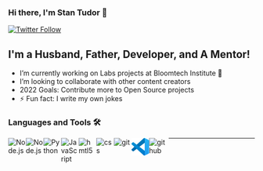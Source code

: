 ### Hi there, I'm Stan Tudor 👋
<!-- aka Stan2dor  -->

<!-- [![Website](https://img.shields.io/website?logo=StanTudor&style=for-the-badge)](https://stan-tudor.vercel.app/) -->
[![Twitter Follow](https://img.shields.io/twitter/follow/stantudor?color=1DA1F2&logo=twitter&style=for-the-badge)](https://twitter.com/intent/follow?original_referer=https%3A%2F%2Fgithub.com%2Fstantudor&screen_name=stantudor)

## I'm a Husband, Father, Developer, and A Mentor!

- I’m currently working on Labs projects at Bloomtech Institute 🤣
- I’m looking to collaborate with other content creators
- 2022 Goals: Contribute more to Open Source projects
- ⚡ Fun fact: I write my own jokes

<!-- ### Connect with me:

[<img align="left" alt="stan2dor" width="22px" color="white" src="https://raw.githubusercontent.com/iconic/open-iconic/master/svg/globe.svg" />][website]
[<img align="left" alt="Stan2dor | Twitter" width="22px" color: white src="https://cdn.jsdelivr.net/npm/simple-icons@v3/icons/twitter.svg" />][twitter]
[<img align="left" alt="Stan2dor | LinkedIn" color="white" width="22px" src="https://cdn.jsdelivr.net/npm/simple-icons@v3/icons/linkedin.svg" />][linkedin]
[<img align="left" alt="Stan2dor | Instagram" width="22px" src="https://cdn.jsdelivr.net/npm/simple-icons@v3/icons/instagram.svg" />][instagram]
<br /> -->


### Languages and Tools 🛠 
<img align="left" alt="Node.js" width="36px" src="https://cdn.jsdelivr.net/gh/devicons/devicon/icons/react/react-original-wordmark.svg" />
<img align="left" alt="Node.js" width="36px" src="https://cdn.jsdelivr.net/gh/devicons/devicon/icons/nodejs/nodejs-original.svg" />
<img align="left" alt="Python" width="36px" src="https://cdn.jsdelivr.net/gh/devicons/devicon/icons/python/python-original.svg" />
<img align="left" alt="JavaScript" width="36px" src="https://cdn.jsdelivr.net/gh/devicons/devicon/icons/javascript/javascript-original.svg" />
<img align="left" alt="hmtl5" width="36px" src="https://cdn.jsdelivr.net/gh/devicons/devicon/icons/html5/html5-plain-wordmark.svg" />
<img align="left" alt="css" width="36px" src="https://cdn.jsdelivr.net/gh/devicons/devicon/icons/css3/css3-plain-wordmark.svg" />
<img align="left" alt="git" width="36px" src="https://cdn.jsdelivr.net/gh/devicons/devicon/icons/git/git-plain.svg" />
<img align="left" alt="Visual Studio Code" width="36px" src="https://raw.githubusercontent.com/github/explore/80688e429a7d4ef2fca1e82350fe8e3517d3494d/topics/visual-studio-code/visual-studio-code.png" />
<img align="left" alt="github" width="40px" src="https://img.icons8.com/nolan/72/github.png" />

<!-- ![VBA](https://img.shields.io/badge/-VBA-563D7C?style=flat-square&logo=VBA) -->

---

[linkedin]: https://linkedin.com/in/stantudor
